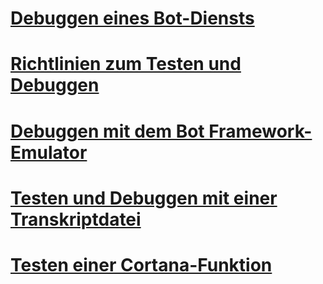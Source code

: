 # [Debuggen eines Bot-Diensts](../bot-service-debug-bot.md)
# [Richtlinien zum Testen und Debuggen](../v4sdk/bot-builder-testing-debugging.md)
# [Debuggen mit dem Bot Framework-Emulator](../bot-service-debug-emulator.md)
# [Testen und Debuggen mit einer Transkriptdatei](../v4sdk/bot-builder-debug-transcript.md)
# [Testen einer Cortana-Funktion](../bot-service-debug-cortana-skill.md)
